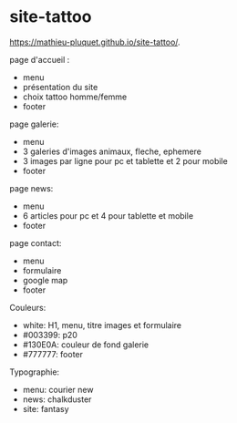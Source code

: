 # site-tattoo
https://mathieu-pluquet.github.io/site-tattoo/.  

page d'accueil :

- menu
- présentation du site 
- choix tattoo homme/femme
- footer

page galerie:

- menu 
- 3 galeries d'images animaux, fleche, ephemere
- 3 images par ligne pour pc et tablette et 2 pour mobile
- footer

page news:

- menu
- 6 articles pour pc et 4 pour tablette et mobile 
- footer

page contact:

- menu
- formulaire
- google map
- footer

Couleurs:

- white: H1, menu, titre images et formulaire
- #003399: p20 
- #130E0A: couleur de fond galerie
- #777777: footer

Typographie:

- menu: courier new
- news: chalkduster
- site: fantasy


